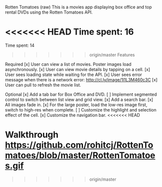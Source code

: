 Rotten Tomatoes (raw)
This is a movies app displaying box office and top rental DVDs using the Rotten Tomatoes API.

<<<<<<< HEAD
Time spent: 16
=======
Time spent: 14

>>>>>>> origin/master
Features

Required
[x] User can view a list of movies. Poster images load asynchronously.
[x] User can view movie details by tapping on a cell.
[x] User sees loading state while waiting for the API.
[x] User sees error message when there is a network error: http://cl.ly/image/1l1L3M460c3C
[x] User can pull to refresh the movie list.

Optional
[x] Add a tab bar for Box Office and DVD.
[ ] Implement segmented control to switch between list view and grid view.
[x] Add a search bar.
[x] All images fade in.
[x] For the large poster, load the low-res image first, switch to high-res when complete.
[ ] Customize the highlight and selection effect of the cell.
[x] Customize the navigation bar.
<<<<<<< HEAD

Walkthrough
https://github.com/rohitcj/RottenTomatoes/blob/master/RottenTomatoes.gif
=======
>>>>>>> origin/master
